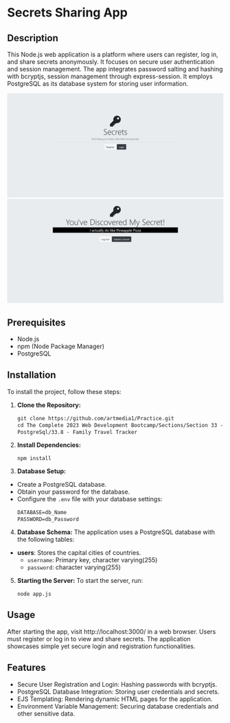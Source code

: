 # Secrets Sharing App

## Description

This Node.js web application is a platform where users can register, log in, and share secrets anonymously. It focuses on secure user authentication and session management. The app integrates password salting and hashing with bcryptjs, session management through express-session. It employs PostgreSQL as its database system for storing user information.

![Screenshot of the Application](public/screenshot1.png)
![Screenshot of the Application](public/screenshot2.png)

## Prerequisites

- Node.js
- npm (Node Package Manager)
- PostgreSQL

## Installation

To install the project, follow these steps:

1. **Clone the Repository:**

   ```
   git clone https://github.com/artmedia1/Practice.git
   cd The Complete 2023 Web Development Bootcamp/Sections/Section 33 - PostgreSql/33.8 - Family Travel Tracker
   ```

2. **Install Dependencies:**
   ```
   npm install
   ```
3. **Database Setup:**

- Create a PostgreSQL database.
- Obtain your password for the database.
- Configure the `.env` file with your database settings:
  ```
  DATABASE=db_Name
  PASSWORD=db_Password
  ```

4. **Database Schema:**
   The application uses a PostgreSQL database with the following tables:

- **users**: Stores the capital cities of countries.
  - `username`: Primary key, character varying(255)
  - `password`: character varying(255)

5. **Starting the Server:**
   To start the server, run:
   ```
   node app.js
   ```

## Usage
After starting the app, visit http://localhost:3000/ in a web browser. Users must register or log in to view and share secrets. The application showcases simple yet secure login and registration functionalities.

## Features
- Secure User Registration and Login: Hashing passwords with bcryptjs.
- PostgreSQL Database Integration: Storing user credentials and secrets.
- EJS Templating: Rendering dynamic HTML pages for the application.
- Environment Variable Management: Securing database credentials and other sensitive data.